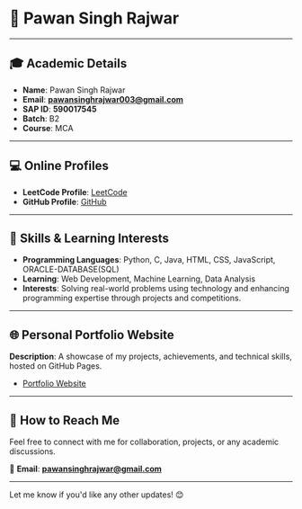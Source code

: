 # 📘 Pawan Singh Rajwar  

---

## **🎓 Academic Details**  
- **Name**: Pawan Singh Rajwar  
- **Email**: **pawansinghrajwar003@gmail.com**  
- **SAP ID**: **590017545**  
- **Batch**: B2  
- **Course**: MCA  

---

## **💻 Online Profiles**  
- **LeetCode Profile**: [LeetCode](<https://leetcode.com/u/pawanrajwar/>)  
- **GitHub Profile**: [GitHub](<https://github.com/PawanRajwar>)  

---

## **🚀 Skills & Learning Interests**  
- **Programming Languages**: Python, C, Java, HTML, CSS, JavaScript, ORACLE-DATABASE(SQL)  
- **Learning**: Web Development, Machine Learning, Data Analysis  
- **Interests**: Solving real-world problems using technology and enhancing programming expertise through projects and competitions.  

---

## **🌐 Personal Portfolio Website**  
**Description**: A showcase of my projects, achievements, and technical skills, hosted on GitHub Pages.  
- [Portfolio Website](https://github.com/PawanRajwar/PawanRajwar.github.io.git)  

---

## **📝 How to Reach Me**  
Feel free to connect with me for collaboration, projects, or any academic discussions.  

📧 **Email**: **pawansinghrajwar@gmail.com**  

--- 

Let me know if you'd like any other updates! 😊